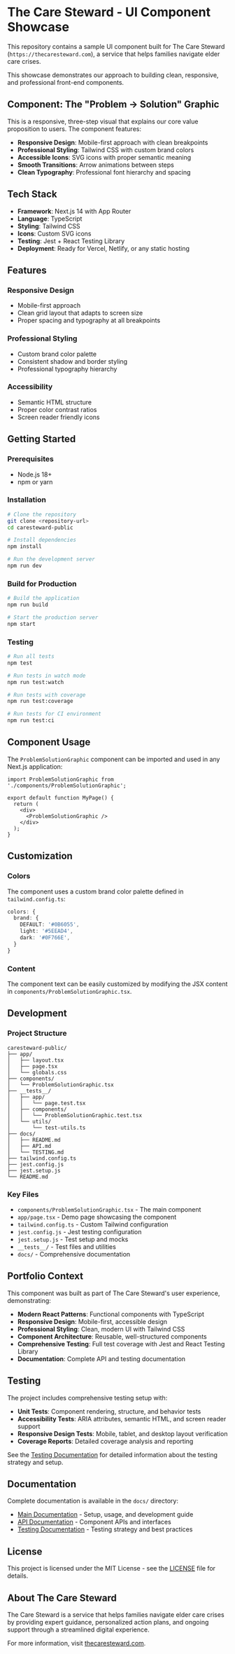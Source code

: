# The Care Steward - UI Component Showcase

This repository contains a sample UI component built for The Care Steward (`https://thecaresteward.com`), a service that helps families navigate elder care crises.

This showcase demonstrates our approach to building clean, responsive, and professional front-end components.

## Component: The "Problem -> Solution" Graphic

This is a responsive, three-step visual that explains our core value proposition to users. The component features:

- **Responsive Design**: Mobile-first approach with clean breakpoints
- **Professional Styling**: Tailwind CSS with custom brand colors
- **Accessible Icons**: SVG icons with proper semantic meaning
- **Smooth Transitions**: Arrow animations between steps
- **Clean Typography**: Professional font hierarchy and spacing

## Tech Stack

- **Framework**: Next.js 14 with App Router
- **Language**: TypeScript
- **Styling**: Tailwind CSS
- **Icons**: Custom SVG icons
- **Testing**: Jest + React Testing Library
- **Deployment**: Ready for Vercel, Netlify, or any static hosting

## Features

### Responsive Design
- Mobile-first approach
- Clean grid layout that adapts to screen size
- Proper spacing and typography at all breakpoints

### Professional Styling
- Custom brand color palette
- Consistent shadow and border styling
- Professional typography hierarchy

### Accessibility
- Semantic HTML structure
- Proper color contrast ratios
- Screen reader friendly icons

## Getting Started

### Prerequisites
- Node.js 18+ 
- npm or yarn

### Installation
```bash
# Clone the repository
git clone <repository-url>
cd caresteward-public

# Install dependencies
npm install

# Run the development server
npm run dev
```

### Build for Production
```bash
# Build the application
npm run build

# Start the production server
npm start
```

### Testing
```bash
# Run all tests
npm test

# Run tests in watch mode
npm run test:watch

# Run tests with coverage
npm run test:coverage

# Run tests for CI environment
npm run test:ci
```

## Component Usage

The `ProblemSolutionGraphic` component can be imported and used in any Next.js application:

```tsx
import ProblemSolutionGraphic from './components/ProblemSolutionGraphic';

export default function MyPage() {
  return (
    <div>
      <ProblemSolutionGraphic />
    </div>
  );
}
```

## Customization

### Colors
The component uses a custom brand color palette defined in `tailwind.config.ts`:

```typescript
colors: {
  brand: {
    DEFAULT: '#0B6055',
    light: '#5EEAD4', 
    dark: '#0F766E',
  }
}
```

### Content
The component text can be easily customized by modifying the JSX content in `components/ProblemSolutionGraphic.tsx`.

## Development

### Project Structure
```
caresteward-public/
├── app/
│   ├── layout.tsx
│   ├── page.tsx
│   └── globals.css
├── components/
│   └── ProblemSolutionGraphic.tsx
├── __tests__/
│   ├── app/
│   │   └── page.test.tsx
│   ├── components/
│   │   └── ProblemSolutionGraphic.test.tsx
│   └── utils/
│       └── test-utils.ts
├── docs/
│   ├── README.md
│   ├── API.md
│   └── TESTING.md
├── tailwind.config.ts
├── jest.config.js
├── jest.setup.js
└── README.md
```

### Key Files
- `components/ProblemSolutionGraphic.tsx` - The main component
- `app/page.tsx` - Demo page showcasing the component
- `tailwind.config.ts` - Custom Tailwind configuration
- `jest.config.js` - Jest testing configuration
- `jest.setup.js` - Test setup and mocks
- `__tests__/` - Test files and utilities
- `docs/` - Comprehensive documentation

## Portfolio Context

This component was built as part of The Care Steward's user experience, demonstrating:

- **Modern React Patterns**: Functional components with TypeScript
- **Responsive Design**: Mobile-first, accessible design
- **Professional Styling**: Clean, modern UI with Tailwind CSS
- **Component Architecture**: Reusable, well-structured components
- **Comprehensive Testing**: Full test coverage with Jest and React Testing Library
- **Documentation**: Complete API and testing documentation

## Testing

The project includes comprehensive testing setup with:

- **Unit Tests**: Component rendering, structure, and behavior tests
- **Accessibility Tests**: ARIA attributes, semantic HTML, and screen reader support
- **Responsive Design Tests**: Mobile, tablet, and desktop layout verification
- **Coverage Reports**: Detailed coverage analysis and reporting

See the [Testing Documentation](docs/TESTING.md) for detailed information about the testing strategy and setup.

## Documentation

Complete documentation is available in the `docs/` directory:

- [Main Documentation](docs/README.md) - Setup, usage, and development guide
- [API Documentation](docs/API.md) - Component APIs and interfaces
- [Testing Documentation](docs/TESTING.md) - Testing strategy and best practices

## License

This project is licensed under the MIT License - see the [LICENSE](LICENSE) file for details.

## About The Care Steward

The Care Steward is a service that helps families navigate elder care crises by providing expert guidance, personalized action plans, and ongoing support through a streamlined digital experience.

For more information, visit [thecaresteward.com](https://thecaresteward.com). 